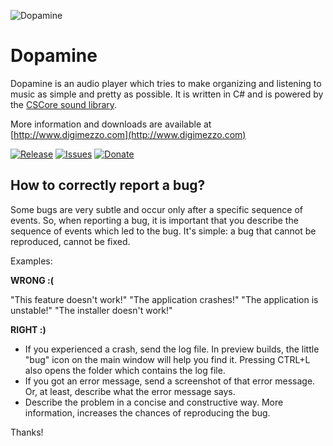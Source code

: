 ![Dopamine](Dopamine.full.png)

# Dopamine #

Dopamine is an audio player which tries to make organizing and listening to music as simple and pretty as possible. It is written in C# and is powered by the [CSCore sound library](https://github.com/filoe/cscore).

More information and downloads are available at [http://www.digimezzo.com](http://www.digimezzo.com)

[![Release](https://img.shields.io/github/release/digimezzo/Dopamine.svg?style=flat-square)](https://github.com/digimezzo/Dopamine/releases/latest)
[![Issues](https://img.shields.io/github/issues/digimezzo/Dopamine.svg?style=flat-square)](https://github.com/digimezzo/Dopamine/issues)
[![Donate](https://img.shields.io/badge/Donate-PayPal-green.svg)](https://www.paypal.com/cgi-bin/webscr?cmd=_s-xclick&hosted_button_id=MQALEWTEZ7HX8)

## How to correctly report a bug? ##

Some bugs are very subtle and occur only after a specific sequence of events. So, when reporting a bug, it is important that you describe the sequence of events which led to the bug. It's simple: a bug that cannot be reproduced, cannot be fixed.

Examples:

**WRONG :(**

"This feature doesn't work!" "The application crashes!" "The application is unstable!" "The installer doesn't work!"

**RIGHT :)**

- If you experienced a crash, send the log file. In preview builds, the little "bug" icon on the main window will help you find it. Pressing CTRL+L also opens the folder which contains the log file.
- If you got an error message, send a screenshot of that error message. Or, at least, describe what the error message says.
- Describe the problem in a concise and constructive way. More information, increases the chances of reproducing the bug.

Thanks!

